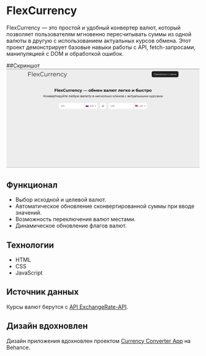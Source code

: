 # FlexCurrency

FlexCurrency — это простой и удобный конвертер валют, который позволяет пользователям мгновенно пересчитывать суммы из одной валюты в другую с использованием актуальных курсов обмена. Этот проект демонстрирует базовые навыки работы с API, fetch-запросами, манипуляцией с DOM и обработкой ошибок.

##Скриншот
![Пример работы](screenshots/example.png)

## Функционал

- Выбор исходной и целевой валют.
- Автоматическое обновление сконвертированной суммы при вводе значений.
- Возможность переключения валют местами.
- Динамическое обновление флагов валют.

## Технологии

- HTML
- CSS
- JavaScript

## Источник данных

Курсы валют берутся с [API ExchangeRate-API](https://www.exchangerate-api.com/).

## Дизайн вдохновлен

Дизайн приложения вдохновлен проектом [Currency Converter App](https://www.behance.net/gallery/105768539/Currency-Converter-App/modules/607027491) на Behance.

